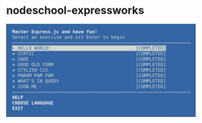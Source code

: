 # nodeschool-expressworks
![ss](https://github.com/raba930/nodeschool-expressworks/blob/master/screenshot-area-2016-05-21-131350.png)
